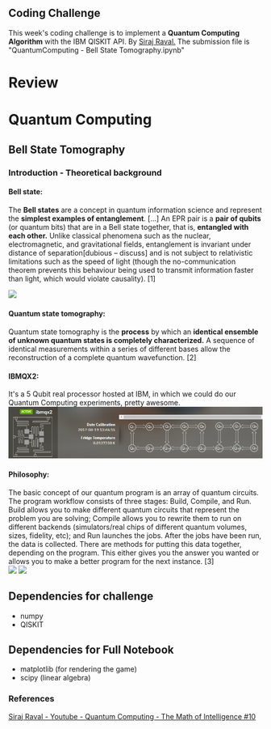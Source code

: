 ## Coding Challenge

This week's coding challenge is to implement a **Quantum Computing Algorithm** with the IBM QISKIT API. By <a href="https://github.com/llSourcell/The_Math_of_Intelligence">Siraj Raval.</a>
The submission file is "QuantumComputing - Bell State Tomography.ipynb"

# Review

# Quantum Computing

## Bell State Tomography

### Introduction - Theoretical background

#### Bell state: 
The **Bell states** are a concept in quantum information science and represent the **simplest examples of entanglement**. [...] An EPR pair is a **pair of qubits** (or quantum bits) that are in a Bell state together, that is, **entangled with each other.** Unlike classical phenomena such as the nuclear, electromagnetic, and gravitational fields, entanglement is invariant under distance of separation[dubious – discuss] and is not subject to relativistic limitations such as the speed of light (though the no-communication theorem prevents this behaviour being used to transmit information faster than light, which would violate causality). [1]

<img src="http://image.wikifoundry.com/image/1/6ODbgusbPBYWhsqYZDIjPA10847/GW281H167">

#### Quantum state tomography:
Quantum state tomography is the **process** by which an **identical ensemble
of unknown quantum states is completely characterized.** A sequence of
identical measurements within a series of different bases allow the reconstruction
of a complete quantum wavefunction. [2]

#### IBMQX2:
It's a 5 Qubit real processor hosted at IBM, in which we could do our Quantum Computing experiments, pretty awesome.
<img src="resources/ibmqx2.PNG">

#### Philosophy:
The basic concept of our quantum program is an array of quantum circuits. The program workflow consists of three stages: Build, Compile, and Run. Build allows you to make different quantum circuits that represent the problem you are solving; Compile allows you to rewrite them to run on different backends (simulators/real chips of different quantum volumes, sizes, fidelity, etc); and Run launches the jobs. After the jobs have been run, the data is collected. There are methods for putting this data together, depending on the program. This either gives you the answer you wanted or allows you to make a better program for the next instance. [3]
<br>
<img src="https://github.com/QISKit/qiskit-sdk-py/blob/master/images/circuit_representations.png?raw=true" width="500px">
<img src="https://github.com/QISKit/qiskit-sdk-py/blob/master/images/unroller_backends.png?raw=true" width="500px">

## Dependencies for challenge


* numpy
* QISKIT

## Dependencies for Full Notebook

* matplotlib (for rendering the game)
* scipy (linear algebra)

### References

<a href="https://www.youtube.com/watch?v=LhtnECml-KI">Siraj Raval - Youtube - Quantum Computing - The Math of Intelligence #10</a>